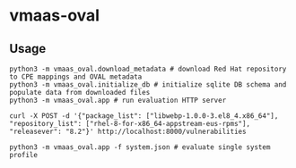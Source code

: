 # vmaas-oval

## Usage

    python3 -m vmaas_oval.download_metadata # download Red Hat repository to CPE mappings and OVAL metadata
    python3 -m vmaas_oval.initialize_db # initialize sqlite DB schema and populate data from downloaded files
    python3 -m vmaas_oval.app # run evaluation HTTP server

    curl -X POST -d '{"package_list": ["libwebp-1.0.0-3.el8_4.x86_64"], "repository_list": ["rhel-8-for-x86_64-appstream-eus-rpms"], "releasever": "8.2"}' http://localhost:8000/vulnerabilities
    
    python3 -m vmaas_oval.app -f system.json # evaluate single system profile
